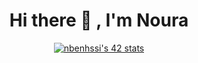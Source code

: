 <h1 align="center">  Hi there 👋 , I'm Noura </h1>
<div align="center">
<a href="https://github.com/oakoudad/badge42"><img src="https://badge.mediaplus.ma/binary/nbenhssi" alt="nbenhssi's 42 stats" /></a>
</div>
